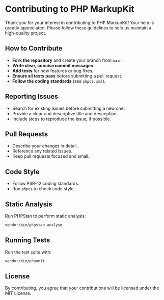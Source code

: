 # Contributing to PHP MarkupKit

Thank you for your interest in contributing to PHP MarkupKit! Your help is greatly appreciated. 
Please follow these guidelines to help us maintain a high-quality project.

## How to Contribute
- **Fork the repository** and create your branch from `main`.
- **Write clear, concise commit messages**.
- **Add tests** for new features or bug fixes.
- **Ensure all tests pass** before submitting a pull request.
- **Follow the coding standards** (see `phpcs.xml`).

## Reporting Issues
- Search for existing issues before submitting a new one.
- Provide a clear and descriptive title and description.
- Include steps to reproduce the issue, if possible.

## Pull Requests
- Describe your changes in detail.
- Reference any related issues.
- Keep pull requests focused and small.

## Code Style
- Follow PSR-12 coding standards.
- Run `phpcs` to check code style.

## Static Analysis
Run PHPStan to perform static analysis:

```bash
vendor/bin/phpstan analyse
```

## Running Tests
Run the test suite with:

```bash
vendor/bin/phpunit
```

## License
By contributing, you agree that your contributions will be licensed under the MIT License.
